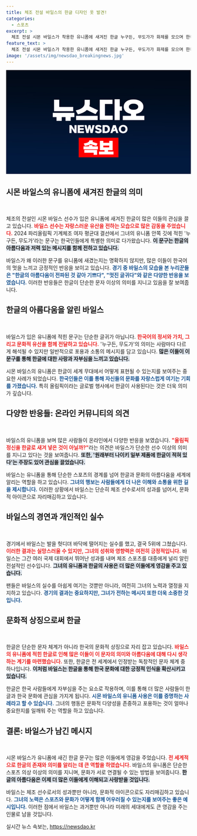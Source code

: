 ```yaml
---
title: 체조 전설 바일스의 한글 디자인 옷 발견!
categories:
  - 스포츠
excerpt: >
  체조 전설 시몬 바일스가 착용한 유니폼에 새겨진 한글 누구든, 무도가가 화제를 모으며 한국인들의 이목을 집중시켰습니다. 바일스의 유니폼 선택 이유는 불명이나, 한글의 아름다움과 의미에 대한 긍정적인 반응이 이어졌습니다.
feature_text: >
  체조 전설 시몬 바일스가 착용한 유니폼에 새겨진 한글 누구든, 무도가가 화제를 모으며 한국인들의 이목을 집중시켰습니다. 바일스의 유니폼 선택 이유는 불명이나, 한글의 아름다움과 의미에 대한 긍정적인 반응이 이어졌습니다.
image: '/assets/img/newsdao_breakingnews.jpg'
---
```


<p><img src="/assets/img/newsdao_breakingnews.jpg" alt="flaretime 속보" /></p>

<h2 data-ke-size="size26">시몬 바일스의 유니폼에 새겨진 한글의 의미</h2>

<p data-ke-size="size16">&nbsp;</p>

<p>체조의 전설인 시몬 바일스 선수가 입은 유니폼에 새겨진 한글이 많은 이들의 관심을 끌고 있습니다. <b><span style="color: #ee2323;">바일스 선수는 자랑스러운 유산을 전하는 모습으로 많은 감동을 주었습니다.</span></b> 2024 파리올림픽 기계체조 여자 평균대 결선에서 그녀의 유니폼 안쪽 깃에 적힌 '누구든, 무도가'라는 문구는 한국인들에게 특별한 의미로 다가왔습니다. <b><span style="background-color: #21538527;">이 문구는 한글의 아름다움과 저력 있는 메시지를 함께 전하고 있습니다.</span></b></p>

<p>바일스가 왜 이러한 문구를 유니폼에 새겼는지는 명확하지 않지만, 많은 이들이 한국어의 멋을 느끼고 긍정적인 반응을 보이고 있습니다. <b><span style="color: #1a5490;">경기 중 바일스의 모습을 본 누리꾼들은 "한글의 아름다움이 전파된 것 같아 기쁘다", "멋진 글귀다"와 같은 다양한 반응을 보였습니다.</span></b> 이러한 반응들은 한글이 단순한 문자 이상의 의미를 지니고 있음을 잘 보여줍니다.</p>

<h2 data-ke-size="size26">한글의 아름다움을 알린 바일스</h2>

<p data-ke-size="size16">&nbsp;</p>

<p>바일스가 입은 유니폼에 적힌 문구는 단순한 글귀가 아닙니다. <b><span style="color: #ee2323;">한국어의 정서와 가치, 그리고 문화적 유산을 함께 전달하고 있습니다.</span></b> '누구든, 무도가'의 의미는 사람마다 다르게 해석될 수 있지만 일반적으로 포용과 소통의 메시지를 담고 있습니다. <b><span style="background-color: #21538527;">많은 이들이 이 문구를 통해 한글에 대한 사랑과 자부심을 느끼고 있습니다.</span></b></p>

<p>시몬 바일스의 유니폼은 한글이 세계 무대에서 어떻게 표현될 수 있는지를 보여주는 중요한 사례가 되었습니다. <b><span style="color: #1a5490;">한국인들은 이를 통해 자신들의 문화를 자랑스럽게 여기는 기회를 가졌습니다.</span></b> 특히 올림픽이라는 글로벌 행사에서 한글이 사용된다는 것은 더욱 의미가 깊습니다.</p>

<h2 data-ke-size="size26">다양한 반응들: 온라인 커뮤니티의 의견</h2>

<p data-ke-size="size16">&nbsp;</p>

<p>바일스의 유니폼을 보며 많은 사람들이 온라인에서 다양한 반응을 보였습니다. <b><span style="color: #ee2323;">"올림픽 정신을 한글로 새겨 넣은 것이 아닐까?"</span></b>라는 의견은 바일스가 단순한 선수 이상의 의미를 지니고 있다는 것을 보여줍니다. <b><span style="background-color: #21538527;">또한, '원래부터 나이키 일부 제품에 한글이 적혀 있다'는 주장도 있어 관심을 끌었습니다.</span></b></p>

<p>바일스는 유니폼을 통해 단순한 스포츠의 경계를 넘어 한글과 문화의 아름다움을 세계에 알리는 역할을 하고 있습니다. <b><span style="color: #1a5490;">그녀의 행보는 사람들에게 더 나은 이해와 소통을 위한 길을 제시합니다.</span></b> 이러한 상황에서 바일스는 단순히 체조 선수로서의 성과를 넘어서, 문화적 아이콘으로 자리매김하고 있습니다.</p>

<h2 data-ke-size="size26">바일스의 경연과 개인적인 실수</h2>

<p data-ke-size="size16">&nbsp;</p>

<p>경기에서 바일스는 발을 헛디뎌 바닥에 떨어지는 실수를 했고, 결국 5위에 그쳤습니다. <b><span style="color: #ee2323;">이러한 결과는 실망스러울 수 있지만, 그녀의 성취와 영향력은 여전히 긍정적입니다.</span></b>  바일스는 그간 여러 국제 대회에서 뛰어난 성과를 내며 체조 스포츠를 대중에게 널리 알린 전설적인 선수입니다. <b><span style="background-color: #21538527;">그녀의 유니폼과 한글의 사용은 더 많은 이들에게 영감을 주고 있습니다.</span></b></p>

<p>팬들은 바일스의 실수를 아쉽게 여기는 것뿐만 아니라, 여전히 그녀의 노력과 열정을 지지하고 있습니다. <b><span style="color: #1a5490;">경기의 결과는 중요하지만, 그녀가 전하는 메시지 또한 더욱 소중한 것입니다.</span></b></p>

<h2 data-ke-size="size26">문화적 상징으로써 한글</h2>

<p data-ke-size="size16">&nbsp;</p>

<p>한글은 단순한 문자 체계가 아니라 한국의 문화적 상징으로 자리 잡고 있습니다. <b><span style="color: #ee2323;">바일스의 유니폼에 적힌 한글로 인해 많은 이들이 이 문자의 의미와 아름다움에 대해 다시 생각하는 계기를 마련했습니다.</span></b>  또한, 한글은 전 세계에서 인정받는 독창적인 문자 체계 중 하나입니다. <b><span style="background-color: #21538527;">이처럼 바일스는 한글을 통해 한국 문화에 대한 긍정적 인식을 확산시키고 있습니다.</span></b></p>

<p>한글은 한국 사람들에게 자부심을 주는 요소로 작용하며, 이를 통해 더 많은 사람들이 한글과 한국 문화에 관심을 가지게 됩니다. <b><span style="color: #1a5490;">시몬 바일스의 유니폼 사용은 이를 증명하는 사례라고 할 수 있습니다.</span></b> 그녀의 행동은 문화적 다양성을 존중하고 포용하는 것이 얼마나 중요한지를 일깨워 주는 역할을 하고 있습니다.</p>

<h2 data-ke-size="size26">결론: 바일스가 남긴 메시지</h2>

<p data-ke-size="size16">&nbsp;</p>

<p>시몬 바일스가 유니폼에 새긴 한글 문구는 많은 이들에게 영감을 주었습니다. <b><span style="color: #ee2323;">전 세계적으로 한글의 존재와 의미를 알리는 데 큰 역할을 하였습니다.</span></b>  바일스의 유니폼은 단순한 스포츠 의상 이상의 의미를 지니며, 문화가 서로 연결될 수 있는 방법을 보여줍니다. <b><span style="background-color: #21538527;">한글의 아름다움은 이제 더 많은 이들에게 이해되고 사랑받을 것입니다.</span></b></p>

<p>바일스는 체조 선수로서의 성과뿐만 아니라, 문화적 아이콘으로도 자리매김하고 있습니다. <b><span style="color: #1a5490;">그녀의 노력은 스포츠와 문화가 어떻게 함께 어우러질 수 있는지를 보여주는 좋은 예시입니다.</span></b> 이러한 점에서 바일스는 과거뿐만 아니라 미래의 세대에게도 큰 영감을 주는 인물로 남을 것입니다.</p>
실시간 뉴스 속보는, <a href="https://newsdao.kr" rel="dofollow">https://newsdao.kr</a>


